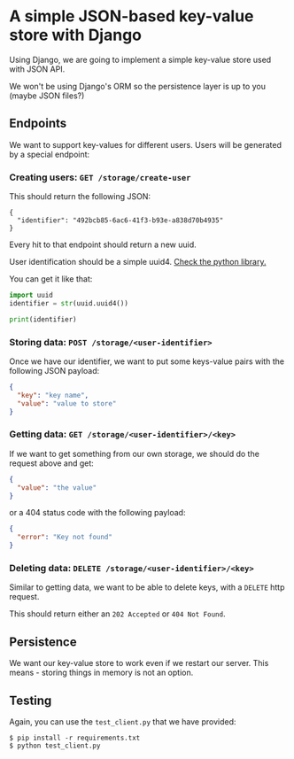 # A simple JSON-based key-value store with Django

Using Django, we are going to implement a simple key-value store used with JSON API.

We won't be using Django's ORM so the persistence layer is up to you (maybe JSON files?)

## Endpoints

We want to support key-values for different users. Users will be generated by a special endpoint:

### Creating users: `GET /storage/create-user`

This should return the following JSON:

```
{
  "identifier": "492bcb85-6ac6-41f3-b93e-a838d70b4935"
}
```

Every hit to that endpoint should return a new uuid.

User identification should be a simple uuid4. [Check the python library.](https://docs.python.org/3.6/library/uuid.html)

You can get it like that:

```python
import uuid
identifier = str(uuid.uuid4())

print(identifier)
```

### Storing data: `POST /storage/<user-identifier>`

Once we have our identifier, we want to put some keys-value pairs with the following JSON payload:

```json
{
  "key": "key name",
  "value": "value to store"
}
```


### Getting data: `GET /storage/<user-identifier>/<key>`

If we want to get something from our own storage, we should do the request above and get:


```json
{
  "value": "the value"
}
```

or a 404 status code with the following payload:

```json
{
  "error": "Key not found"
}
```

### Deleting data: `DELETE /storage/<user-identifier>/<key>`

Similar to getting data, we want to be able to delete keys, with a `DELETE` http request.

This should return either an `202 Accepted` or `404 Not Found`.

## Persistence

We want our key-value store to work even if we restart our server. This means - storing things in memory is not an option.

## Testing

Again, you can use the `test_client.py` that we have provided:

```
$ pip install -r requirements.txt
$ python test_client.py
```
